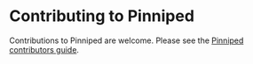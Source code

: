 # Contributing to Pinniped

Contributions to Pinniped are welcome. Please see the [Pinniped contributors guide](https://github.com/vmware-tanzu/pinniped/blob/main/CONTRIBUTING.md).
